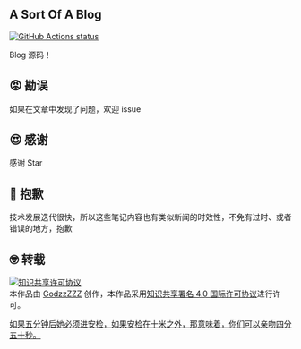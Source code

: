 ## A Sort Of A Blog
<p align="left">
  <a href="https://github.com/actions/setup-dotnet"><img alt="GitHub Actions status" src="https://github.com/actions/setup-dotnet/workflows/Main%20workflow/badge.svg"></a>
</p>
Blog 源码！

## 😡 勘误

如果在文章中发现了问题，欢迎 issue

## 😍 感谢

感谢 Star

## 👹 抱歉

技术发展迭代很快，所以这些笔记内容也有类似新闻的时效性，不免有过时、或者错误的地方，抱歉

## 🤓 转载

<a rel="license" href="http://creativecommons.org/licenses/by/4.0/"><img alt="知识共享许可协议" style="border-width:0" src="https://i.creativecommons.org/l/by/4.0/88x31.png" /></a><br />本作品由 [GodzzZZZ](https://0xfee1dead.cn) 创作，本作品采用<a rel="license" href="https://creativecommons.org/licenses/by/4.0/deed.zh">知识共享署名 4.0 国际许可协议</a>进行许可。

[如果五分钟后她必须进安检，如果安检在十米之外，那意味着，你们可以亲吻四分五十秒。](https://0xfee1dead.cn)
